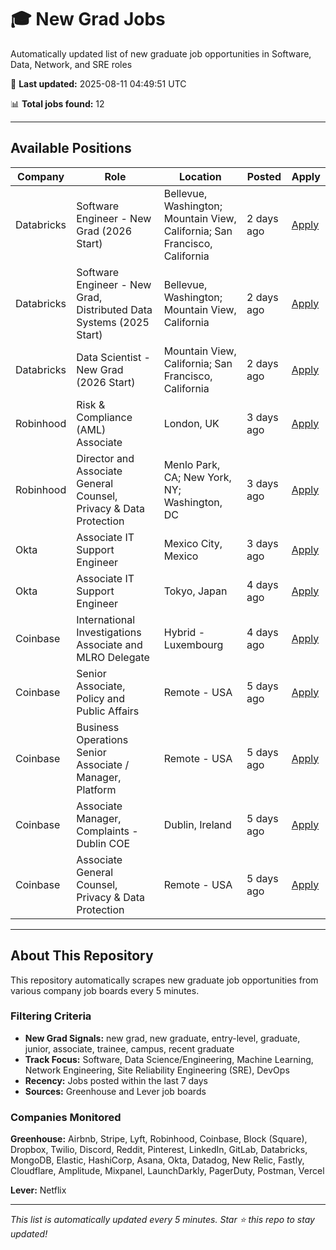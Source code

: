 # 🎓 New Grad Jobs

Automatically updated list of new graduate job opportunities in Software, Data, Network, and SRE roles

🔄 **Last updated:** 2025-08-11 04:49:51 UTC

📊 **Total jobs found:** 12

---

## Available Positions

| Company | Role | Location | Posted | Apply |
| --- | --- | --- | --- | --- |
| Databricks | Software Engineer - New Grad (2026 Start) | Bellevue, Washington; Mountain View, California; San Francisco, California | 2 days ago | [Apply](https://databricks.com/company/careers/open-positions/job?gh_jid=6865698002) |
| Databricks | Software Engineer - New Grad, Distributed Data Systems (2025 Start) | Bellevue, Washington; Mountain View, California | 2 days ago | [Apply](https://databricks.com/company/careers/open-positions/job?gh_jid=6865704002) |
| Databricks | Data Scientist - New Grad (2026 Start) | Mountain View, California; San Francisco, California | 2 days ago | [Apply](https://databricks.com/company/careers/open-positions/job?gh_jid=6866554002) |
| Robinhood | Risk & Compliance (AML) Associate | London, UK | 3 days ago | [Apply](https://boards.greenhouse.io/robinhood/jobs/7069621?t=gh_src=&gh_jid=7069621) |
| Robinhood | Director and Associate General Counsel, Privacy & Data Protection | Menlo Park, CA; New York, NY; Washington, DC | 3 days ago | [Apply](https://boards.greenhouse.io/robinhood/jobs/6874545?t=gh_src=&gh_jid=6874545) |
| Okta | Associate IT Support Engineer | Mexico City, Mexico | 3 days ago | [Apply](https://www.okta.com/company/careers/opportunity/7120414?gh_jid=7120414) |
| Okta | Associate IT Support Engineer | Tokyo, Japan | 4 days ago | [Apply](https://www.okta.com/company/careers/opportunity/6979234?gh_jid=6979234) |
| Coinbase | International Investigations Associate and MLRO Delegate | Hybrid - Luxembourg | 4 days ago | [Apply](https://www.coinbase.com/careers/positions/7141779?gh_jid=7141779) |
| Coinbase | Senior Associate, Policy and Public Affairs | Remote - USA | 5 days ago | [Apply](https://www.coinbase.com/careers/positions/6545769?gh_jid=6545769) |
| Coinbase | Business Operations Senior Associate / Manager, Platform | Remote - USA | 5 days ago | [Apply](https://www.coinbase.com/careers/positions/7087061?gh_jid=7087061) |
| Coinbase | Associate Manager, Complaints - Dublin COE | Dublin, Ireland | 5 days ago | [Apply](https://www.coinbase.com/careers/positions/7044457?gh_jid=7044457) |
| Coinbase | Associate General Counsel, Privacy & Data Protection | Remote - USA | 5 days ago | [Apply](https://www.coinbase.com/careers/positions/7028673?gh_jid=7028673) |

---

## About This Repository

This repository automatically scrapes new graduate job opportunities from various company job boards every 5 minutes. 

### Filtering Criteria
- **New Grad Signals:** new grad, new graduate, entry-level, graduate, junior, associate, trainee, campus, recent graduate
- **Track Focus:** Software, Data Science/Engineering, Machine Learning, Network Engineering, Site Reliability Engineering (SRE), DevOps
- **Recency:** Jobs posted within the last 7 days
- **Sources:** Greenhouse and Lever job boards

### Companies Monitored
**Greenhouse:** Airbnb, Stripe, Lyft, Robinhood, Coinbase, Block (Square), Dropbox, Twilio, Discord, Reddit, Pinterest, LinkedIn, GitLab, Databricks, MongoDB, Elastic, HashiCorp, Asana, Okta, Datadog, New Relic, Fastly, Cloudflare, Amplitude, Mixpanel, LaunchDarkly, PagerDuty, Postman, Vercel

**Lever:** Netflix

---

*This list is automatically updated every 5 minutes. Star ⭐ this repo to stay updated!*
